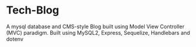 # Tech-Blog
A mysql database and CMS-style Blog built using Model View Controller (MVC) paradigm. Built using MySQL2, Express, Sequelize, Handlebars and dotenv

